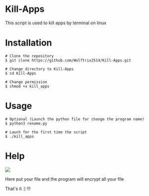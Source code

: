 # Kill-Apps
This script is used to kill apps by terminal on linux


# Installation
``` console
# Clone the repository
$ git clone https://github.com/Wolftrix2514/Kill-Apps.git

# Change directory to Kill-Apps
$ cd Kill-Apps

# Change permission 
$ chmod +x kill_apps
```

# Usage

``` console
# Optional (Launch the python file for change the program name)
$ python3 rename.py

# Lauch for the first time the script
$ ./kill_apps

```

# Help 
<img src="https://raw.githubusercontent.com/Wolftrix2514/Blake2bD/main/Help/help.png" />
 
 Here put your file and the program will encrypt all your file 
 
 That's it :) !!!
